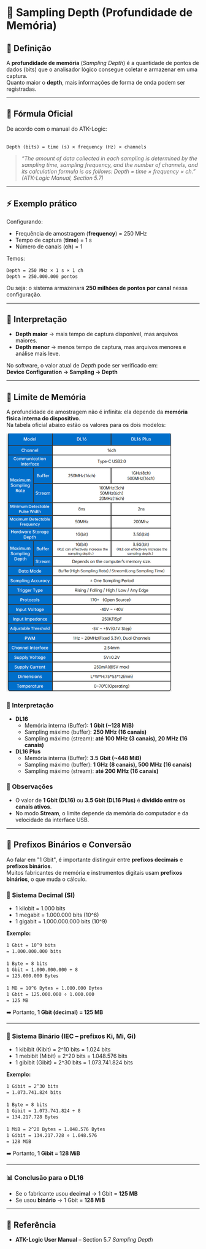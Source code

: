 # 📖 Sampling Depth (Profundidade de Memória)

## 📌 Definição
A **profundidade de memória** (*Sampling Depth*) é a quantidade de pontos de dados (bits) que o analisador lógico consegue coletar e armazenar em uma captura.  
Quanto maior o **depth**, mais informações de forma de onda podem ser registradas.

---

## 🧮 Fórmula Oficial
De acordo com o manual do ATK-Logic:

```

Depth (bits) = time (s) × frequency (Hz) × channels

```

> *“The amount of data collected in each sampling is determined by the sampling time, sampling frequency, and the number of channels, and its calculation formula is as follows: Depth = time × frequency × ch.”*  
*(ATK-Logic Manual, Section 5.7)*

---

## ⚡ Exemplo prático
Configurando:  
- Frequência de amostragem (**frequency**) = 250 MHz  
- Tempo de captura (**time**) = 1 s  
- Número de canais (**ch**) = 1  

Temos:  
```
Depth = 250 MHz × 1 s × 1 ch
Depth = 250.000.000 pontos

```

Ou seja: o sistema armazenará **250 milhões de pontos por canal** nessa configuração.

---

## 🎯 Interpretação
- **Depth maior** → mais tempo de captura disponível, mas arquivos maiores.  
- **Depth menor** → menos tempo de captura, mas arquivos menores e análise mais leve.  

No software, o valor atual de *Depth* pode ser verificado em:  
**Device Configuration → Sampling → Depth**

---

## 🧠 Limite de Memória

A profundidade de amostragem não é infinita: ela depende da **memória física interna do dispositivo**.  
Na tabela oficial abaixo estão os valores para os dois modelos:

![Especificações DL16 e DL16 Plus](../assets/dl16_specs.png)

### 🔎 Interpretação
- **DL16**
  - Memória interna (Buffer): **1 Gbit (~128 MiB)**
  - Sampling máximo (buffer): **250 MHz (16 canais)**
  - Sampling máximo (stream): **até 100 MHz (3 canais), 20 MHz (16 canais)**
- **DL16 Plus**
  - Memória interna (Buffer): **3.5 Gbit (~448 MiB)**
  - Sampling máximo (buffer): **1 GHz (8 canais), 500 MHz (16 canais)**
  - Sampling máximo (stream): **até 200 MHz (16 canais)**

### 📌 Observações
- O valor de **1 Gbit (DL16)** ou **3.5 Gbit (DL16 Plus)** é **dividido entre os canais ativos**.  
- No modo **Stream**, o limite depende da memória do computador e da velocidade da interface USB.  

---

## 📐 Prefixos Binários e Conversão

Ao falar em "1 Gbit", é importante distinguir entre **prefixos decimais** e **prefixos binários**.  
Muitos fabricantes de memória e instrumentos digitais usam **prefixos binários**, o que muda o cálculo.

### 🔹 Sistema Decimal (SI)
- 1 kilobit = 1.000 bits  
- 1 megabit = 1.000.000 bits (10^6)  
- 1 gigabit = 1.000.000.000 bits (10^9)  

**Exemplo:**  
```
1 Gbit = 10^9 bits
= 1.000.000.000 bits

1 Byte = 8 bits
1 Gbit = 1.000.000.000 ÷ 8
= 125.000.000 Bytes

1 MB = 10^6 Bytes = 1.000.000 Bytes
1 Gbit = 125.000.000 ÷ 1.000.000
= 125 MB

```
➡️ Portanto, **1 Gbit (decimal) = 125 MB**


---

### 🔹 Sistema Binário (IEC – prefixos Ki, Mi, Gi)
- 1 kibibit (Kibit) = 2^10 bits = 1.024 bits  
- 1 mebibit (Mibit) = 2^20 bits = 1.048.576 bits  
- 1 gibibit (Gibit) = 2^30 bits = 1.073.741.824 bits  

**Exemplo:**  
```
1 Gibit = 2^30 bits
= 1.073.741.824 bits

1 Byte = 8 bits
1 Gibit = 1.073.741.824 ÷ 8
= 134.217.728 Bytes

1 MiB = 2^20 Bytes = 1.048.576 Bytes
1 Gibit = 134.217.728 ÷ 1.048.576
= 128 MiB

```
➡️ Portanto, **1 Gibit = 128 MiB**


---

### 📊 Conclusão para o DL16
- Se o fabricante usou **decimal** → 1 Gbit = **125 MB**  
- Se usou **binário** → 1 Gbit = **128 MiB**  


---

## 📖 Referência
- **ATK-Logic User Manual** – Section 5.7 *Sampling Depth*

